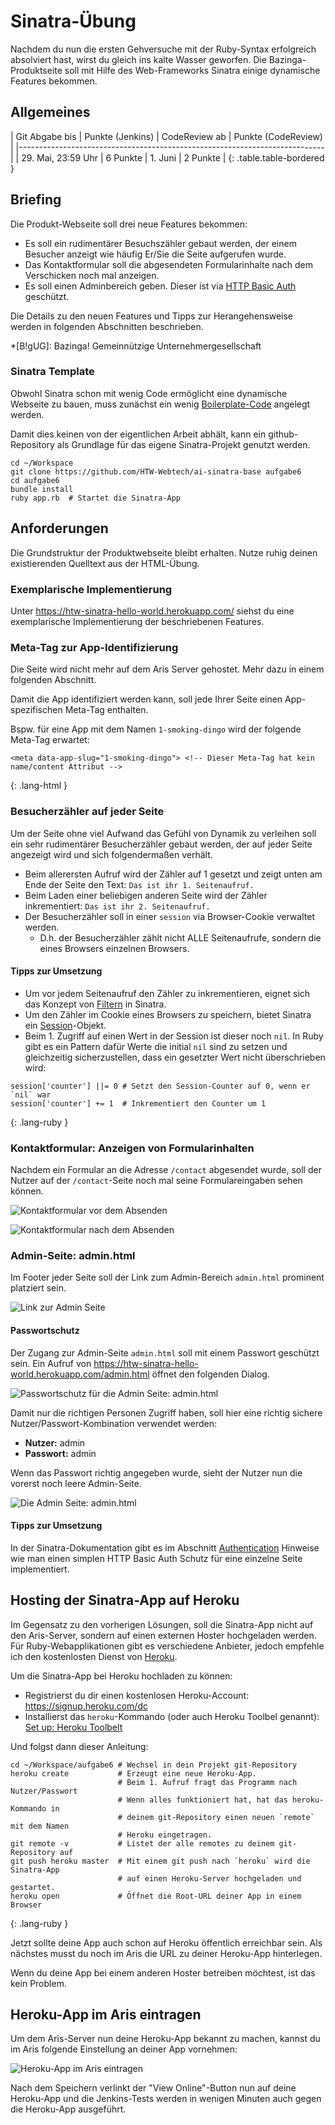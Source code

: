 # Sinatra-Übung

Nachdem du nun die ersten Gehversuche mit der Ruby-Syntax erfolgreich absolviert hast,
wirst du gleich ins kalte Wasser geworfen. Die Bazinga-Produktseite soll mit Hilfe
des Web-Frameworks Sinatra einige dynamische Features bekommen.


## Allgemeines

| Git Abgabe bis    | Punkte (Jenkins) | CodeReview ab | Punkte (CodeReview) |
|----------------------------------------------------------------------------|
| 29. Mai, 23:59 Uhr | 6 Punkte         | 1. Juni       | 2 Punkte |
{: .table.table-bordered }


## Briefing

Die Produkt-Webseite soll drei neue Features bekommen:

* Es soll ein rudimentärer Besuchszähler gebaut werden, der einem Besucher anzeigt wie häufig Er/Sie die Seite aufgerufen wurde.
* Das Kontaktformular soll die abgesendeten Formularinhalte nach dem Verschicken noch mal anzeigen.
* Es soll einen Adminbereich geben. Dieser ist via [HTTP Basic Auth](https://en.wikipedia.org/wiki/Basic_access_authentication) geschützt.

Die Details zu den neuen Features und Tipps zur Herangehensweise werden in folgenden Abschnitten beschrieben.

*[B!gUG]: Bazinga! Gemeinnützige Unternehmergesellschaft


### Sinatra Template

Obwohl Sinatra schon mit wenig Code ermöglicht eine dynamische Webseite zu bauen, muss zunächst
ein wenig [Boilerplate-Code](https://en.wikipedia.org/wiki/Boilerplate_code) angelegt werden.

Damit dies keinen von der eigentlichen Arbeit abhält, kann ein github-Repository als Grundlage
für das eigene Sinatra-Projekt genutzt werden.

~~~
cd ~/Workspace
git clone https://github.com/HTW-Webtech/ai-sinatra-base aufgabe6
cd aufgabe6
bundle install
ruby app.rb  # Startet die Sinatra-App
~~~


## Anforderungen

Die Grundstruktur der Produktwebseite bleibt erhalten. Nutze ruhig deinen existierenden
Quelltext aus der HTML-Übung.


### Exemplarische Implementierung

Unter <https://htw-sinatra-hello-world.herokuapp.com/> siehst du eine exemplarische Implementierung
der beschriebenen Features.


### Meta-Tag zur App-Identifizierung

Die Seite wird nicht mehr auf dem Aris Server gehostet. Mehr dazu in einem folgenden Abschnitt.

Damit die App identifiziert werden kann, soll jede Ihrer Seite einen App-spezifischen Meta-Tag enthalten.

Bspw. für eine App mit dem Namen `1-smoking-dingo` wird der folgende Meta-Tag erwartet:

~~~
<meta data-app-slug="1-smoking-dingo"> <!-- Dieser Meta-Tag hat kein name/content Attribut -->
~~~
{: .lang-html }


### Besucherzähler auf jeder Seite

Um der Seite ohne viel Aufwand das Gefühl von Dynamik zu verleihen soll ein sehr rudimentärer
Besucherzähler gebaut werden, der auf jeder Seite angezeigt wird und sich folgendermaßen verhält.

* Beim allerersten Aufruf wird der Zähler auf 1 gesetzt und zeigt unten am Ende der Seite den Text: `Das ist ihr 1. Seitenaufruf.`
* Beim Laden einer beliebigen anderen Seite wird der Zähler inkrementiert: `Das ist ihr 2. Seitenaufruf.`
* Der Besucherzähler soll in einer `session` via Browser-Cookie verwaltet werden.
  * D.h. der Besucherzähler zählt nicht ALLE Seitenaufrufe, sondern die eines Browsers einzelnen Browsers.


#### Tipps zur Umsetzung

* Um vor jedem Seitenaufruf den Zähler zu inkrementieren, eignet sich das Konzept von [Filtern](http://www.sinatrarb.com/intro.html#Filters)
  in Sinatra.
* Um den Zähler im Cookie eines Browsers zu speichern, bietet Sinatra ein [Session](http://www.sinatrarb.com/intro.html#Using%20Sessions)-Objekt.
* Beim 1. Zugriff auf einen Wert in der Session ist dieser noch `nil`. In Ruby gibt es ein
  Pattern dafür Werte die initial `nil` sind zu setzen und gleichzeitig sicherzustellen, dass
  ein gesetzter Wert nicht überschrieben wird:

~~~
session['counter'] ||= 0 # Setzt den Session-Counter auf 0, wenn er `nil` war
session['counter'] += 1  # Inkrementiert den Counter um 1
~~~
{: .lang-ruby }


### Kontaktformular: Anzeigen von Formularinhalten

Nachdem ein Formular an die Adresse `/contact` abgesendet wurde, soll der Nutzer auf der
`/contact`-Seite noch mal seine Formulareingaben sehen können.

![Kontaktformular vor dem Absenden](exercises/sinatra/contact-before.png)

![Kontaktformular nach dem Absenden](exercises/sinatra/contact-after.png)



### Admin-Seite: admin.html

Im Footer jeder Seite soll der Link zum Admin-Bereich `admin.html` prominent platziert sein.

![Link zur Admin Seite](exercises/sinatra/admin-link.png)


#### Passwortschutz

Der Zugang zur Admin-Seite `admin.html` soll mit einem Passwort geschützt sein. Ein Aufruf
von <https://htw-sinatra-hello-world.herokuapp.com/admin.html> öffnet den folgenden Dialog.

![Passwortschutz für die Admin Seite: admin.html](exercises/sinatra/admin-auth.png)

Damit nur die richtigen Personen Zugriff haben, soll hier eine richtig sichere Nutzer/Passwort-Kombination
verwendet werden:

* **Nutzer:** admin
* **Passwort:** admin

Wenn das Passwort richtig angegeben wurde, sieht der Nutzer nun die vorerst noch leere Admin-Seite.

![Die Admin Seite: admin.html](exercises/sinatra/admin.png)


#### Tipps zur Umsetzung

In der Sinatra-Dokumentation gibt es im Abschnitt [Authentication](http://www.sinatrarb.com/faq.html#auth) Hinweise
wie man einen simplen HTTP Basic Auth Schutz für eine einzelne Seite implementiert.



## Hosting der Sinatra-App auf Heroku

Im Gegensatz zu den vorherigen Lösungen, soll die Sinatra-App nicht auf den Aris-Server, sondern auf
einen externen Hoster hochgeladen werden. Für Ruby-Webapplikationen gibt es verschiedene Anbieter, jedoch
empfehle ich den kostenlosten Dienst von [Heroku](https://www.heroku.com/).

Um die Sinatra-App bei Heroku hochladen zu können:

* Registrierst du dir einen kostenlosen Heroku-Account: <https://signup.heroku.com/dc>
* Installierst das `heroku`-Kommando (oder auch Heroku Toolbel genannt): [Set up: Heroku Toolbelt](https://devcenter.heroku.com/articles/getting-started-with-ruby#set-up)

Und folgst dann dieser Anleitung:

~~~
cd ~/Workspace/aufgabe6 # Wechsel in dein Projekt git-Repository
heroku create           # Erzeugt eine neue Heroku-App.
                        # Beim 1. Aufruf fragt das Programm nach Nutzer/Passwort
                        # Wenn alles funktioniert hat, hat das heroku-Kommando in
                        # deinem git-Repository einen neuen `remote` mit dem Namen
                        # Heroku eingetragen.
git remote -v           # Listet der alle remotes zu deinem git-Repository auf
git push heroku master  # Mit einem git push nach `heroku` wird die Sinatra-App
                        # auf einen Heroku-Server hochgeladen und gestartet.
heroku open             # Öffnet die Root-URL deiner App in einem Browser
~~~
{: .lang-ruby }

Jetzt sollte deine App auch schon auf Heroku öffentlich erreichbar sein. Als nächstes musst du noch
im Aris die URL zu deiner Heroku-App hinterlegen.

Wenn du deine App bei einem anderen Hoster betreiben möchtest, ist das kein Problem.


## Heroku-App im Aris eintragen

Um dem Aris-Server nun deine Heroku-App bekannt zu machen, kannst du im Aris folgende Einstellung
an deiner App vornehmen:

![Heroku-App im Aris eintragen](exercises/sinatra/heroku-aris-app.png)

Nach dem Speichern verlinkt der "View Online"-Button nun auf deine Heroku-App und die Jenkins-Tests
werden in wenigen Minuten auch gegen die Heroku-App ausgeführt.
